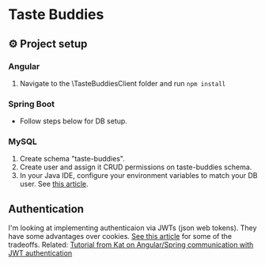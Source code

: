 # Taste Buddies

## ⚙️ Project setup


### Angular
1. Navigate to the \TasteBuddiesClient folder and run `npm install`

### Spring Boot
- Follow steps below for DB setup.

### MySQL
1. Create schema "taste-buddies".  
2. Create user and assign it CRUD permissions on taste-buddies schema.  
3. In your Java IDE, configure your environment variables to match your DB user. See [this article](https://education.launchcode.org/gis-devops/configurations/02-environment-variables-intellij/index.html).  

## Authentication

I'm looking at implementing authenticaion via JWTs (json web tokens). They have some advantages over cookies. [See this article](https://dzone.com/articles/cookies-vs-tokens-the-definitive-guide) for some of the tradeoffs. Related: [Tutorial from Kat on Angular/Spring communication with JWT authentication](https://www.bezkoder.com/angular-15-spring-boot-jwt-auth/)